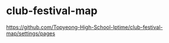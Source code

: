 # club-festival-map

https://github.com/Topyeong-High-School-Iptime/club-festival-map/settings/pages
